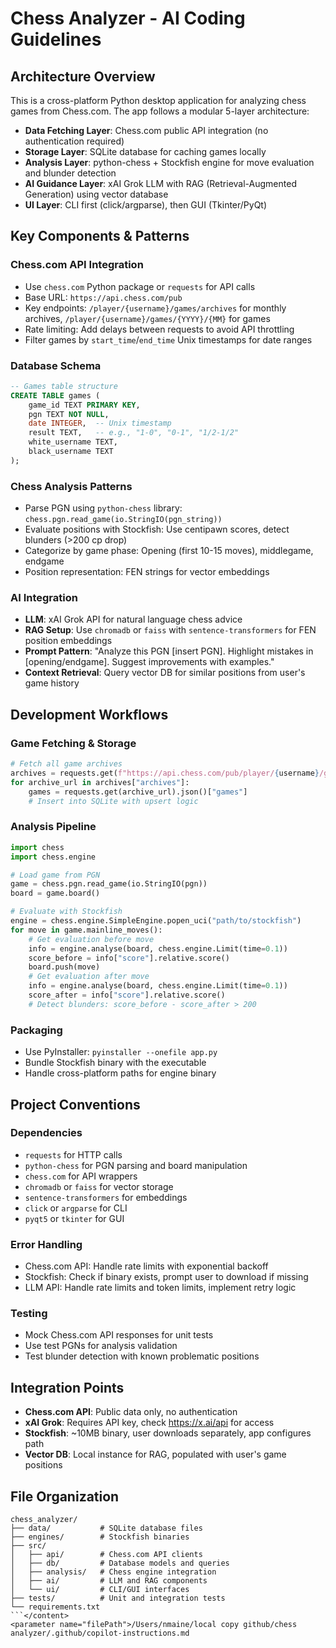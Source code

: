 # Chess Analyzer - AI Coding Guidelines

## Architecture Overview

This is a cross-platform Python desktop application for analyzing chess games from Chess.com. The app follows a modular 5-layer architecture:

- **Data Fetching Layer**: Chess.com public API integration (no authentication required)
- **Storage Layer**: SQLite database for caching games locally
- **Analysis Layer**: python-chess + Stockfish engine for move evaluation and blunder detection
- **AI Guidance Layer**: xAI Grok LLM with RAG (Retrieval-Augmented Generation) using vector database
- **UI Layer**: CLI first (click/argparse), then GUI (Tkinter/PyQt)

## Key Components & Patterns

### Chess.com API Integration
- Use `chess.com` Python package or `requests` for API calls
- Base URL: `https://api.chess.com/pub`
- Key endpoints: `/player/{username}/games/archives` for monthly archives, `/player/{username}/games/{YYYY}/{MM}` for games
- Rate limiting: Add delays between requests to avoid API throttling
- Filter games by `start_time`/`end_time` Unix timestamps for date ranges

### Database Schema
```sql
-- Games table structure
CREATE TABLE games (
    game_id TEXT PRIMARY KEY,
    pgn TEXT NOT NULL,
    date INTEGER,  -- Unix timestamp
    result TEXT,   -- e.g., "1-0", "0-1", "1/2-1/2"
    white_username TEXT,
    black_username TEXT
);
```

### Chess Analysis Patterns
- Parse PGN using `python-chess` library: `chess.pgn.read_game(io.StringIO(pgn_string))`
- Evaluate positions with Stockfish: Use centipawn scores, detect blunders (>200 cp drop)
- Categorize by game phase: Opening (first 10-15 moves), middlegame, endgame
- Position representation: FEN strings for vector embeddings

### AI Integration
- **LLM**: xAI Grok API for natural language chess advice
- **RAG Setup**: Use `chromadb` or `faiss` with `sentence-transformers` for FEN position embeddings
- **Prompt Pattern**: "Analyze this PGN [insert PGN]. Highlight mistakes in [opening/endgame]. Suggest improvements with examples."
- **Context Retrieval**: Query vector DB for similar positions from user's game history

## Development Workflows

### Game Fetching & Storage
```python
# Fetch all game archives
archives = requests.get(f"https://api.chess.com/pub/player/{username}/games/archives").json()
for archive_url in archives["archives"]:
    games = requests.get(archive_url).json()["games"]
    # Insert into SQLite with upsert logic
```

### Analysis Pipeline
```python
import chess
import chess.engine

# Load game from PGN
game = chess.pgn.read_game(io.StringIO(pgn))
board = game.board()

# Evaluate with Stockfish
engine = chess.engine.SimpleEngine.popen_uci("path/to/stockfish")
for move in game.mainline_moves():
    # Get evaluation before move
    info = engine.analyse(board, chess.engine.Limit(time=0.1))
    score_before = info["score"].relative.score()
    board.push(move)
    # Get evaluation after move
    info = engine.analyse(board, chess.engine.Limit(time=0.1))
    score_after = info["score"].relative.score()
    # Detect blunders: score_before - score_after > 200
```

### Packaging
- Use PyInstaller: `pyinstaller --onefile app.py`
- Bundle Stockfish binary with the executable
- Handle cross-platform paths for engine binary

## Project Conventions

### Dependencies
- `requests` for HTTP calls
- `python-chess` for PGN parsing and board manipulation
- `chess.com` for API wrappers
- `chromadb` or `faiss` for vector storage
- `sentence-transformers` for embeddings
- `click` or `argparse` for CLI
- `pyqt5` or `tkinter` for GUI

### Error Handling
- Chess.com API: Handle rate limits with exponential backoff
- Stockfish: Check if binary exists, prompt user to download if missing
- LLM API: Handle rate limits and token limits, implement retry logic

### Testing
- Mock Chess.com API responses for unit tests
- Use test PGNs for analysis validation
- Test blunder detection with known problematic positions

## Integration Points

- **Chess.com API**: Public data only, no authentication
- **xAI Grok**: Requires API key, check https://x.ai/api for access
- **Stockfish**: ~10MB binary, user downloads separately, app configures path
- **Vector DB**: Local instance for RAG, populated with user's game positions

## File Organization
```
chess_analyzer/
├── data/           # SQLite database files
├── engines/        # Stockfish binaries
├── src/
│   ├── api/        # Chess.com API clients
│   ├── db/         # Database models and queries
│   ├── analysis/   # Chess engine integration
│   ├── ai/         # LLM and RAG components
│   └── ui/         # CLI/GUI interfaces
├── tests/          # Unit and integration tests
└── requirements.txt
```</content>
<parameter name="filePath">/Users/nmaine/local copy github/chess analyzer/.github/copilot-instructions.md